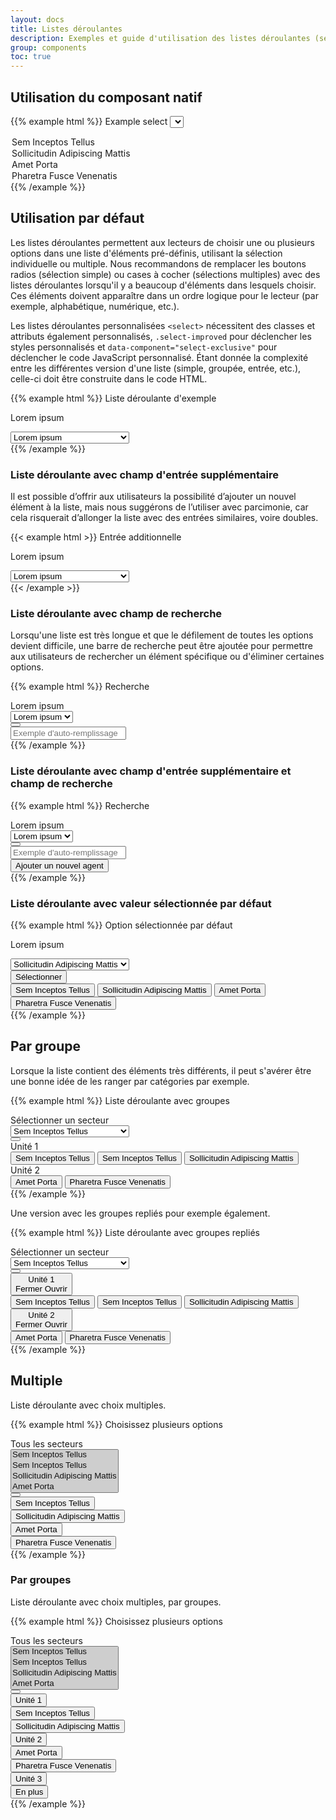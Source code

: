 ```yaml
---
layout: docs
title: Listes déroulantes
description: Exemples et guide d'utilisation des listes déroulantes (select)
group: components
toc: true
---
```


## Utilisation du composant natif

{{% example html %}}
<label for="select0">Example select</label>
<select id="select0">
  <option selected data-role="default-hidden-option" disabled hidden>Lorem ipsum</option>
  <option data-id="1" >Sem Inceptos Tellus</option>
  <option data-id="2" >Sollicitudin Adipiscing Mattis</option>
  <option data-id="3" >Amet Porta</option>
  <option data-id="4" >Pharetra Fusce Venenatis</option>
</select>
{{% /example %}}

## Utilisation par défaut

Les listes déroulantes permettent aux lecteurs de choisir une ou plusieurs options dans une liste d'éléments pré-définis, utilisant la sélection individuelle ou multiple. Nous recommandons de remplacer les boutons radios (sélection simple) ou cases à cocher (sélections multiples) avec des listes déroulantes lorsqu'il y a beaucoup d'éléments dans lesquels choisir.
Ces éléments doivent apparaître dans un ordre logique pour le lecteur (par exemple, alphabétique, numérique, etc.).

Les listes déroulantes personnalisées `<select>` nécessitent des classes et attributs également personnalisés, `.select-improved` pour déclencher les styles personnalisés et `data-component="select-exclusive"` pour déclencher le code JavaScript personnalisé.
Étant donnée la complexité entre les différentes version d'une liste (simple, groupée, entrée, etc.), celle-ci doit être construite dans le code HTML.

{{% example html %}}
<label for="select1">Liste déroulante d'exemple</label>
<div class="select-improved" data-component="select-exclusive">
  <div class="select-control">
    <div class="input-group" data-role="select-toggle">
      <p class="form-control is-placeholder  d-flex align-items-center" data-role="placeholder" data-selected-prefix="Sélection actuelle">Lorem ipsum</p>
      <select class="sr-only" id="select1" data-role="input" tabindex="-1" aria-hidden="true">
        <option selected data-role="default-hidden-option" disabled hidden>Lorem ipsum</option>
        <option data-id="1" >Sem Inceptos Tellus</option>
        <option data-id="2" >Sollicitudin Adipiscing Mattis</option>
        <option data-id="3" >Amet Porta</option>
        <option data-id="4" >Pharetra Fusce Venenatis</option>

      </select>
      <div class="input-group-append input-group-last">
        <button class="btn btn-primary btn-only-icon " data-role="btn" type="button" aria-expanded="false" aria-controls="selecttoggle">
          <i class="icons-arrow-down icons-size-x75" aria-hidden="true"></i>
          <span class="sr-only">Sélectionner</span>
        </button>
      </div>
    </div>
    <div class="select-menu" id="-selecttoggle">
      <div class="d-flex flex-column">
        <div class="flex-fluid overflow-y" role="list" data-role="menu">
          <span class="select-menu-item" role="listitem"><button type="button" data-role="value" data-target="1">Sem Inceptos Tellus</button></span>
          <span class="select-menu-item" role="listitem"><button type="button" data-role="value" data-target="2">Sollicitudin Adipiscing Mattis</button></span>
          <span class="select-menu-item" role="listitem"><button type="button" data-role="value" data-target="3">Amet Porta</button></span>
          <span class="select-menu-item" role="listitem"><button type="button" data-role="value" data-target="4">Pharetra Fusce Venenatis</button></span>

        </div>
      </div>
    </div>
  </div>
</div>
{{% /example %}}

### Liste déroulante avec champ d'entrée supplémentaire

Il est possible d’offrir aux utilisateurs la possibilité d’ajouter un nouvel élément à la liste, mais nous suggérons de l’utiliser avec parcimonie, car cela risquerait d’allonger la liste avec des entrées similaires, voire doubles.

{{< example html >}}
<label for="select2">Entrée additionnelle</label>
<div class="select-improved" data-component="select-exclusive">
  <div class="select-control">
    <div class="input-group" data-role="select-toggle">
      <p class="form-control is-placeholder  d-flex align-items-center" data-role="placeholder" data-selected-prefix="Sélection actuelle">Lorem ipsum</p>
      <select class="sr-only" id="select2" data-role="input" tabindex="-1" aria-hidden="true">
        <option selected data-role="default-hidden-option" disabled hidden>Lorem ipsum</option>
        <option data-id="1" >Sem Inceptos Tellus</option>
        <option data-id="2" >Sollicitudin Adipiscing Mattis</option>
        <option data-id="3" >Amet Porta</option>
        <option data-id="4" >Pharetra Fusce Venenatis</option>

      </select>
      <div class="input-group-append input-group-last">
        <button class="btn btn-primary btn-only-icon " data-role="btn" type="button" aria-expanded="false" aria-controls="selecttoggle">
          <i class="icons-arrow-down icons-size-x75" aria-hidden="true"></i>
          <span class="sr-only">Sélectionner</span>
        </button>
      </div>
    </div>
    <div class="select-menu" id="-selecttoggle">
      <div class="d-flex flex-column">
        <div class="flex-fluid overflow-y" role="list" data-role="menu">
          <span class="select-menu-item" role="listitem"><button type="button" data-role="value" data-target="1">Sem Inceptos Tellus</button></span>
          <span class="select-menu-item" role="listitem"><button type="button" data-role="value" data-target="2">Sollicitudin Adipiscing Mattis</button></span>
          <span class="select-menu-item" role="listitem"><button type="button" data-role="value" data-target="3">Amet Porta</button></span>
          <span class="select-menu-item" role="listitem"><button type="button" data-role="value" data-target="4">Pharetra Fusce Venenatis</button></span>

        </div>
      <div class="d-flex pt-4 flex-column flex-sm-row" data-role="add">
        <div class="form-control-container w-100">
          <label for="addagent" class="sr-only">Saisir le nom d’un agent à ajouter</label>
          <input id="addagent" type="text" class="form-control form-control-sm" data-role="add-input" placeholder="Ajouter un agent" value="John Doe">
          <span class="form-control-state"></span>
        </div>
        <div class="pt-2 pt-sm-0 pl-sm-2">
          <button type="button" class="btn btn-primary btn-sm btn-block d-sm-inline-block" data-role="add-btn" title="Ajouter cet agent">Ajouter</button>
        </div>
      </div>

      </div>
    </div>
  </div>
</div>
{{< /example >}}

### Liste déroulante avec champ de recherche

Lorsqu'une liste est très longue et que le défilement de toutes les options devient difficile, une barre de recherche peut être ajoutée pour permettre aux utilisateurs de rechercher un élément spécifique ou d'éliminer certaines options.

{{% example html %}}
<label for="select3">Recherche</label>
<div class="select-improved" data-component="select-exclusive">
  <div class="select-control">
    <div class="input-group" data-role="select-toggle">
      <div class="form-control is-placeholder  d-flex align-items-center" data-role="placeholder">Lorem ipsum</div>
      <select class="sr-only" id="select3" data-role="input" tabindex="-1" aria-hidden="true">
        <option selected disabled hidden>Lorem ipsum</option>
      </select>
      <div class="input-group-append input-group-last">
        <button class="btn btn-primary btn-only-icon " data-role="btn" type="button">
          <i class="icons-arrow-down icons-size-x75" aria-hidden="true"></i>
        </button>
      </div>
    </div>
    <div class="select-menu" data-role="menu">
      <div class="d-flex flex-column flex-sm-row" data-role="add">
        <div class="form-control-container w-100 has-left-icon">
          <input type="" class="form-control form-control-sm" id="inputIcon3" placeholder="Exemple d'auto-remplissage" >
          <span class="form-control-state"></span>
          <span class="form-control-icon"><i class="icons-search" aria-hidden="true"></i></span>
        </div>
      </div>
    </div>
  </div>
</div>
{{% /example %}}

### Liste déroulante avec champ d'entrée supplémentaire et champ de recherche

{{% example html %}}
<label for="select4">Recherche</label>
<div class="select-improved" data-component="select-exclusive">
  <div class="select-control">
    <div class="input-group" data-role="select-toggle">
      <div class="form-control is-placeholder  d-flex align-items-center" data-role="placeholder">Lorem ipsum</div>
      <select class="sr-only" id="select4" data-role="input" tabindex="-1" aria-hidden="true">
        <option selected disabled hidden>Lorem ipsum</option>
      </select>
      <div class="input-group-append input-group-last">
        <button class="btn btn-primary btn-only-icon " data-role="btn" type="button">
          <i class="icons-arrow-down icons-size-x75" aria-hidden="true"></i>
        </button>
      </div>
    </div>
    <div class="select-menu" data-role="menu">
      <div class="d-flex flex-column flex-sm-row mb-2" data-role="add">
        <div class="form-control-container w-100 has-left-icon">
          <input type="" class="form-control" id="inputIcon4" placeholder="Exemple d'auto-remplissage" >
          <span class="form-control-state"></span>
          <span class="form-control-icon"><i class="icons-search" aria-hidden="true"></i></span>
        </div>
      </div>
      <div class="d-flex flex-column flex-sm-row" data-role="add">
        <div class="form-control-container w-100 has-left-icon">
          <button type="button" class="btn btn-primary btn-block">Ajouter un nouvel agent</button>
        </div>
      </div>
    </div>
  </div>
</div>
{{% /example %}}

### Liste déroulante avec valeur sélectionnée par défaut

{{% example html %}}
<label for="select5">Option sélectionnée par défaut</label>
<div class="select-improved" data-component="select-exclusive">
  <div class="select-control">
    <div class="input-group" data-role="select-toggle">
      <p class="form-control is-placeholder  d-flex align-items-center" data-role="placeholder" data-selected-prefix="Sélection actuelle">Lorem ipsum</p>
      <select class="sr-only" id="select5" data-role="input" tabindex="-1" aria-hidden="true">
        <option data-role="default-hidden-option" disabled hidden>Lorem ipsum</option>
        <option data-id="1">Sem Inceptos Tellus</option>
        <option data-id="2" selected>Sollicitudin Adipiscing Mattis</option>
        <option data-id="3">Amet Porta</option>
        <option data-id="4">Pharetra Fusce Venenatis</option>
      </select>
      <div class="input-group-append input-group-last">
        <button class="btn btn-primary btn-only-icon " data-role="btn" type="button" aria-expanded="false" aria-controls="selecttoggle">
          <i class="icons-arrow-down icons-size-x75" aria-hidden="true"></i>
          <span class="sr-only">Sélectionner</span>
        </button>
      </div>
    </div>
    <div class="select-menu" id="-selecttoggle">
      <div class="d-flex flex-column">
        <div class="flex-fluid overflow-y" role="list" data-role="menu">
          <span class="select-menu-item" role="listitem"><button type="button" data-role="value" data-target="1">Sem Inceptos Tellus</button></span>
          <span class="select-menu-item" role="listitem"><button type="button" data-role="value" data-target="2">Sollicitudin Adipiscing Mattis</button></span>
          <span class="select-menu-item" role="listitem"><button type="button" data-role="value" data-target="3">Amet Porta</button></span>
          <span class="select-menu-item" role="listitem"><button type="button" data-role="value" data-target="4">Pharetra Fusce Venenatis</button></span>
        </div>
      </div>
    </div>
  </div>
</div>
{{% /example %}}

## Par groupe

Lorsque la liste contient des éléments très différents, il peut s'avérer être une bonne idée de les ranger par catégories par exemple.

{{% example html %}}
<label for="exampleFormControlSelect1">Liste déroulante avec groupes</label>
<div class="select-improved" data-component="select-exclusive">
  <div class="select-control">
    <div class="input-group" data-role="select-toggle">
      <div class="form-control" data-role="placeholder" data-selected-prefix="Sélection actuelle">
        Sélectionner un secteur
      </div>
      <select class="sr-only" id="exampleFormControlSelect1" data-role="input" tabindex="-1" aria-hidden="true">
        <option data-id="0">Sem Inceptos Tellus</option>
        <option data-id="1">Sem Inceptos Tellus</option>
        <option data-id="2">Sollicitudin Adipiscing Mattis</option>
        <option data-id="3">Amet Porta</option>
        <option data-id="4">Pharetra Fusce Venenatis</option>
      </select>
      <div class="input-group-append input-group-last">
        <button class="btn btn-primary btn-only-icon" data-role="btn" type="button" aria-expanded="false" aria-controls="selectgrouptoggle">
          <i class="icons-arrow-down icons-size-x75" aria-hidden="true"></i>
        </button>
      </div>
    </div>
    <div class="select-menu" role="list" data-role="menu" id="selectgrouptoggle">
      <div role="listitem" class="select-group">
        <div class="select-group-head">
          <span class="select-group-title text-uppercase">Unité 1</span>
        </div>
        <div class="select-group-content" role="list">
          <span class="select-menu-item" role="listitem"><button type="button" data-role="value" data-target="0">Sem Inceptos Tellus</button></span>
          <span class="select-menu-item" role="listitem"><button type="button" data-role="value" data-target="1">Sem Inceptos Tellus</button></span>
          <span class="select-menu-item" role="listitem"><button type="button" data-role="value" data-target="2">Sollicitudin Adipiscing Mattis</button></span>
        </div>
      </div>
      <div role="listitem" class="select-group">
        <div class="select-group-head">
          <span class="select-group-title text-uppercase">Unité 2</span>
        </div>
        <div class="select-group-content" role="list">
          <span class="select-menu-item" role="listitem"><button type="button" data-role="value" data-target="3">Amet Porta</button></span>
          <span class="select-menu-item" role="listitem"><button type="button" data-role="value" data-target="4">Pharetra Fusce Venenatis</button></span>
        </div>
      </div>
    </div>
  </div>
</div>
{{% /example %}}

Une version avec les groupes repliés pour exemple également.

{{% example html %}}
<label for="exampleFormControlSelect2">Liste déroulante avec groupes repliés</label>
<div class="select-improved" data-component="select-exclusive">
  <div class="select-control">
    <div class="input-group" data-role="select-toggle">
      <div class="form-control" data-role="placeholder" data-selected-prefix="Sélection actuelle">
        Sélectionner un secteur
      </div>
      <select class="sr-only" id="exampleFormControlSelect2" data-role="input" tabindex="-1" aria-hidden="true">
        <option data-id="0">Sem Inceptos Tellus</option>
        <option data-id="1">Sem Inceptos Tellus</option>
        <option data-id="2">Sollicitudin Adipiscing Mattis</option>
        <option data-id="3">Amet Porta</option>
        <option data-id="4">Pharetra Fusce Venenatis</option>
      </select>
      <div class="input-group-append input-group-last">
        <button class="btn btn-primary btn-only-icon" data-role="btn" type="button" aria-expanded="false" aria-controls="selectgroup2toggle">
          <i class="icons-arrow-down icons-size-x75" aria-hidden="true"></i>
        </button>
      </div>
    </div>
    <div id="selectgroup2toggle" class="select-menu" role="list" data-role="menu">
      <div class="select-group select-group-expand" role="listitem">
        <button class="select-group-head" data-role="collapse" data-target="#collapseExample" aria-expanded="false" aria-controls="collapseExample">
          <div class="select-group-title text-uppercase">Unité 1</div>
          <div class="select-group-toggle text-primary">
            <span class="select-group-close font-weight-medium mr-2">Fermer</span>
            <span class="select-group-show font-weight-medium mr-2">Ouvrir</span>
            <i class="icons-arrow-down icons-size-x75" aria-hidden="true"></i>
          </div>
        </button>
        <div id="collapseExample" role="list" class="collapse select-group-content">
          <span class="select-menu-item" role="listitem"><button type="button" data-role="value" data-target="0">Sem Inceptos Tellus</button></span>
          <span class="select-menu-item" role="listitem"><button type="button" data-role="value" data-target="1">Sem Inceptos Tellus</button></span>
          <span class="select-menu-item" role="listitem"><button type="button" data-role="value" data-target="2">Sollicitudin Adipiscing Mattis</button></span>
        </div>
      </div>
      <div class="select-group select-group-expand" role="listitem">
        <button class="select-group-head" data-role="collapse" data-target="#collapseExample1" aria-expanded="false" aria-controls="collapseExample1">
          <div class="select-group-title text-uppercase">Unité 2</div>
          <div class="select-group-toggle text-primary">
            <span class="select-group-close font-weight-medium mr-2">Fermer</span>
            <span class="select-group-show font-weight-medium mr-2">Ouvrir</span>
            <i class="icons-arrow-down icons-size-x75" aria-hidden="true"></i>
          </div>
        </button>
        <div id="collapseExample1" role="list" class="collapse select-group-content">
          <span class="select-menu-item" role="listitem"><button type="button" data-role="value" data-target="3">Amet Porta</button></span>
          <span class="select-menu-item" role="listitem"><button type="button" data-role="value" data-target="4">Pharetra Fusce Venenatis</button></span>
        </div>
      </div>
    </div>
  </div>
</div>
{{% /example %}}

## Multiple

Liste déroulante avec choix multiples.

{{% example html %}}
<label for="exampleFormControlMultiSelect1">Choisissez plusieurs options</label>
<div class="select-improved" data-component="select-multiple">
  <div class="select-control">
    <div class="input-group" data-role="select-toggle">
      <div class="form-control">
        <div class="custom-control custom-checkbox">
          <label data-role="placeholder" class="custom-control-label font-weight-medium">Tous les secteurs</label>
        </div>
      </div>
      <select class="sr-only" id="exampleFormControlMultiSelect1" data-role="input" tabindex="-1" aria-hidden="true" multiple>
        <option data-id="0" selected>Sem Inceptos Tellus</option>
        <option data-id="1" selected>Sem Inceptos Tellus</option>
        <option data-id="2" selected>Sollicitudin Adipiscing Mattis</option>
        <option data-id="3" selected>Amet Porta</option>
      </select>
      <div class="input-group-append input-group-last">
        <button class="btn btn-primary btn-only-icon" data-role="btn" type="button" aria-expanded="false" aria-controls="multiselecttoggle">
          <i class="icons-arrow-down icons-size-x75" aria-hidden="true"></i>
        </button>
      </div>
    </div>
    <div id="multiselecttoggle" class="select-menu" data-role="menu">
      <div class="select-group" data-role="group" data-id="0" role="list">
        <div class="select-menu-item" role="listitem">
          <div class="custom-control custom-checkbox">
            <button type="button" data-role="value" data-target="0" role="checkbox" aria-checked="false" class="custom-control-label w-100 text-left font-weight-medium">Sem Inceptos Tellus</button>
          </div>
        </div>
        <div class="select-menu-item" role="listitem">
          <div class="custom-control custom-checkbox">
            <button type="button" data-role="value" data-target="1" role="checkbox" aria-checked="false" class="custom-control-label w-100 text-left font-weight-medium">Sollicitudin Adipiscing Mattis</button>
          </div>
        </div>
        <div class="select-menu-item" role="listitem">
          <div class="custom-control custom-checkbox">
            <button type="button" data-role="value" data-target="2" role="checkbox" aria-checked="false" class="custom-control-label w-100 text-left font-weight-medium">Amet Porta</button>
          </div>
        </div>
        <div class="select-menu-item" role="listitem">
          <div class="custom-control custom-checkbox">
            <button type="button" data-role="value" data-target="3" role="checkbox" aria-checked="false" class="custom-control-label w-100 text-left font-weight-medium">Pharetra Fusce Venenatis</button>
          </div>
        </div>
      </div>
    </div>
  </div>
</div>
{{% /example %}}

### Par groupes

Liste déroulante avec choix multiples, par groupes.

{{% example html %}}
<label for="exampleFormControlMultiSelect3">Choisissez plusieurs options</label>
<div class="select-improved" data-component="select-multiple">
  <div class="select-control">
    <div class="input-group" data-role="select-toggle">
      <div class="form-control">
        <div class="custom-control custom-checkbox">
          <label data-role="placeholder" class="custom-control-label font-weight-medium">Tous les secteurs</label>
        </div>
      </div>
      <select class="sr-only" id="exampleFormControlMultiSelect3" data-role="input" tabindex="-1" aria-hidden="true" multiple>
        <option data-id="0" selected>Sem Inceptos Tellus</option>
        <option data-id="1" selected>Sem Inceptos Tellus</option>
        <option data-id="2" selected>Sollicitudin Adipiscing Mattis</option>
        <option data-id="3" selected>Amet Porta</option>
        <option data-id="4" selected>En plus</option>
      </select>
      <div class="input-group-append input-group-last">
        <button class="btn btn-primary btn-only-icon" data-role="btn" type="button" aria-expanded="false" aria-controls="multiselecttoggle2">
          <i class="icons-arrow-down icons-size-x75" aria-hidden="true"></i>
        </button>
      </div>
    </div>
    <div id="multiselecttoggle2" class="select-menu" data-role="menu" role="list">
      <div class="select-group" data-role="group" data-id="0" role="listitem">
        <div class="select-group-head">
          <div class="custom-control custom-checkbox w-100">
            <button data-role="counter" class="custom-control-label font-weight-medium w-100 text-left text-uppercase">Unité 1</button>
          </div>     
        </div>
        <div class="select-group-content" role="list">
          <div class="select-menu-item" role="listitem">
            <div class="custom-control custom-checkbox">
              <button type="button" data-role="value" data-target="0" role="checkbox" aria-checked="false" class="custom-control-label w-100 text-left font-weight-medium">Sem Inceptos Tellus</button>
            </div>
          </div>
          <div class="select-menu-item" role="listitem">
            <div class="custom-control custom-checkbox">
              <button type="button" data-role="value" data-target="1" role="checkbox" aria-checked="false" class="custom-control-label w-100 text-left font-weight-medium">Sollicitudin Adipiscing Mattis</button>
            </div>
          </div>
        </div>
      </div>
      <div class="select-group" data-role="group" data-id="1" role="listitem">
        <div class="select-group-head">
          <div class="custom-control custom-checkbox w-100">
            <button type="button" data-role="counter" class="custom-control-label font-weight-medium w-100 text-left text-uppercase">Unité 2</button>
          </div>     
        </div>
        <div class="select-group-content" role="list">
          <div class="select-menu-item" role="listitem">
            <div class="custom-control custom-checkbox">
              <button type="button" data-role="value" data-target="2" role="checkbox" aria-checked="false" class="custom-control-label w-100 text-left font-weight-medium">Amet Porta</button>
            </div>
          </div>
          <div class="select-menu-item" role="listitem">
            <div class="custom-control custom-checkbox">
              <button type="button" data-role="value" data-target="3" role="checkbox" aria-checked="false" class="custom-control-label w-100 text-left font-weight-medium">Pharetra Fusce Venenatis</button>
            </div>
          </div>
        </div>
      </div>
      <div class="select-group" data-role="group" data-id="2" role="listitem">
        <div class="select-group-head">
          <div class="custom-control custom-checkbox w-100">
            <button type="button" data-role="counter" class="custom-control-label font-weight-medium w-100 text-left text-uppercase">Unité 3</button>
          </div>     
        </div>
        <div class="select-group-content" role="list">
          <div class="select-menu-item" role="listitem">
            <div class="custom-control custom-checkbox">
              <button type="button" data-role="value" data-target="4" role="checkbox" aria-checked="false" class="custom-control-label w-100 text-left font-weight-medium">En plus</button>
            </div>
          </div>
        </div>
      </div>
    </div>
  </div>
</div>
{{% /example %}}
